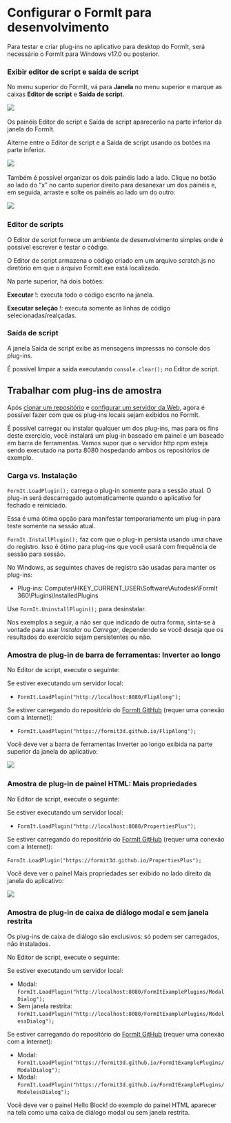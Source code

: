 # Configurar o FormIt para desenvolvimento

Para testar e criar plug-ins no aplicativo para desktop do FormIt, será necessário o FormIt para Windows v17.0 ou posterior.

### **Exibir editor de script e saída de script**

No menu superior do FormIt, vá para **Janela** no menu superior e marque as caixas **Editor de script** e **Saída de script**.

![](https://formit3d.github.io/FormItExamplePlugins/docs/images/EnableDevelopmentWindows.PNG)

Os painéis Editor de script e Saída de script aparecerão na parte inferior da janela do FormIt.

Alterne entre o Editor de script e a Saída de script usando os botões na parte inferior.

![](https://formit3d.github.io/FormItExamplePlugins/docs/images/ScriptEditorDefaultState.PNG)

Também é possível organizar os dois painéis lado a lado. Clique no botão ao lado do “x” no canto superior direito para desanexar um dos painéis e, em seguida, arraste e solte os painéis ao lado um do outro:

![](https://formit3d.github.io/FormItExamplePlugins/docs/images/ScriptEditor+ScriptOutputConfiguration.gif)

### **Editor de scripts**

O Editor de script fornece um ambiente de desenvolvimento simples onde é possível escrever e testar o código.

O Editor de script armazena o código criado em um arquivo scratch.js no diretório em que o arquivo FormIt.exe está localizado.

Na parte superior, há dois botões:

**Executar** \![](<../../../.gitbook/assets/image (8)(1).png>): executa todo o código escrito na janela.

**Executar seleção** \![](<../../../.gitbook/assets/image (52).png>): executa somente as linhas de código selecionadas/realçadas.

### **Saída de script**

A janela Saída de script exibe as mensagens impressas no console dos plug-ins.

É possível limpar a saída executando `console.clear();` no Editor de script.

## Trabalhar com plug-ins de amostra

Após [clonar um repositório](cloning-a-sample-plugin.md) e [configurar um servidor da Web](hosting-a-plugin-on-a-local-server.md), agora é possível fazer com que os plug-ins locais sejam exibidos no FormIt.

É possível carregar ou instalar qualquer um dos plug-ins, mas para os fins deste exercício, você instalará um plug-in baseado em painel e um baseado em barra de ferramentas. Vamos supor que o servidor http npm esteja sendo executado na porta 8080 hospedando ambos os repositórios de exemplo.

### **Carga vs. Instalação**

`FormIt.LoadPlugin();` carrega o plug-in somente para a sessão atual. O plug-in será descarregado automaticamente quando o aplicativo for fechado e reiniciado.

Essa é uma ótima opção para manifestar temporariamente um plug-in para teste somente na sessão atual.

`FormIt.InstallPlugin();` faz com que o plug-in persista usando uma chave do registro. Isso é ótimo para plug-ins que você usará com frequência de sessão para sessão.

No Windows, as seguintes chaves de registro são usadas para manter os plug-ins:

* Plug-ins: Computer\\HKEY_CURRENT_USER\\Software\\Autodesk\\FormIt 360\\Plugins\\InstalledPlugins

Use `FormIt.UninstallPlugin();` para desinstalar.

Nos exemplos a seguir, a não ser que indicado de outra forma, sinta-se à vontade para usar _Instalar_ ou _Carregar_, dependendo se você deseja que os resultados do exercício sejam persistentes ou não.

### **Amostra de plug-in de barra de ferramentas: Inverter ao longo**

No Editor de script, execute o seguinte:

Se estiver executando um servidor local:

* `FormIt.LoadPlugin("http://localhost:8080/FlipAlong");`

Se estiver carregando do repositório do [FormIt GitHub](https://github.com/FormIt3D/) (requer uma conexão com a Internet):

* `FormIt.LoadPlugin("https://formit3d.github.io/FlipAlong");`

Você deve ver a barra de ferramentas Inverter ao longo exibida na parte superior da janela do aplicativo:

![](https://formit3d.github.io/FormItExamplePlugins/docs/images/FlipAlongToolbar.PNG)

### **Amostra de plug-in de painel HTML: Mais propriedades**

No Editor de script, execute o seguinte:

Se estiver executando um servidor local:

* `FormIt.LoadPlugin("http://localhost:8080/PropertiesPlus");`

Se estiver carregando do repositório do [FormIt GitHub](https://github.com/FormIt3D/) (requer uma conexão com a Internet):

`FormIt.LoadPlugin("https://formit3d.github.io/PropertiesPlus");`

Você deve ver o painel Mais propriedades ser exibido no lado direito da janela do aplicativo:

![](https://formit3d.github.io/FormItExamplePlugins/docs/images/PropertiesPlusPanel.png)

### **Amostra de plug-in de caixa de diálogo modal e sem janela restrita**

Os plug-ins de caixa de diálogo são exclusivos: só podem ser carregados, não instalados.

No Editor de script, execute o seguinte:

Se estiver executando um servidor local:

* Modal: `FormIt.LoadPlugin("http://localhost:8080/FormItExamplePlugins/ModalDialog");`
* Sem janela restrita: `FormIt.LoadPlugin("http://localhost:8080/FormItExamplePlugins/ModelessDialog");`

Se estiver carregando do repositório do [FormIt GitHub](https://github.com/FormIt3D/) (requer uma conexão com a Internet):

* Modal: `FormIt.LoadPlugin("https://formit3d.github.io/FormItExamplePlugins/ModalDialog");`
* Modal: `FormIt.LoadPlugin("https://formit3d.github.io/FormItExamplePlugins/ModelessDialog");`

Você deve ver o painel Hello Block! do exemplo do painel HTML aparecer na tela como uma caixa de diálogo modal ou sem janela restrita.
